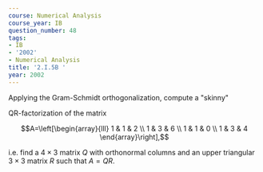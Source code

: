```yaml
---
course: Numerical Analysis
course_year: IB
question_number: 48
tags:
- IB
- '2002'
- Numerical Analysis
title: '2.I.5B '
year: 2002
---
```



Applying the Gram-Schmidt orthogonalization, compute a "skinny"

QR-factorization of the matrix

$$A=\left[\begin{array}{lll}
1 & 1 & 2 \\
1 & 3 & 6 \\
1 & 1 & 0 \\
1 & 3 & 4
\end{array}\right],$$

i.e. find a $4 \times 3$ matrix $Q$ with orthonormal columns and an upper triangular $3 \times 3$ matrix $R$ such that $A=Q R$.